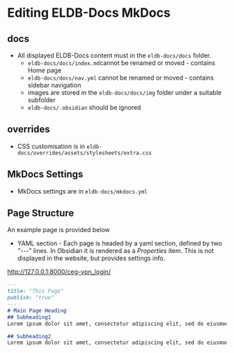 # Editing ELDB-Docs MkDocs
## docs
- All displayed ELDB-Docs content must in the `eldb-docs/docs` folder.
	- `eldb-docs/docs/index.md`cannot be renamed or moved - contains Home page
	- `eldb-docs/docs/nav.yml` cannot be renamed or moved - contains sidebar navigation
	- images are stored in the `eldb-docs/docs/img` folder under a suitable subfolder
	- `eldb-docs/.obsidian` should be ignored
## overrides
- CSS customisation is in `eldb-docs/overrides/assets/stylesheets/extra.css`
## MkDocs Settings
- MkDocs settings are in  `eldb-docs/mkdocs.yml`
## Page Structure
An example page is provided below
- YAML section - Each page is headed by a yaml section, defined by two "---" lines.  In Obsidian it is rendered as a *Properties* item.  This is not displayed in the website, but provides settings info.

http://127.0.0.1:8000/ceg-vpn_login/

```markdown
---
title: "This Page"
publish: "true"
---
# Main Page Heading
## Subheading1
Lorem ipsum dolor sit amet, consectetur adipiscing elit, sed do eiusmod tempor incididunt ut labore et dolore magna aliqua. Ut enim ad minim veniam, quis nostrud exercitation ullamco laboris nisi ut aliquip ex ea commodo consequat. Duis aute irure dolor in reprehenderit in voluptate velit esse cillum dolore eu fugiat nulla pariatur. Excepteur sint occaecat cupidatat non proident, sunt in culpa qui officia deserunt mollit anim id est laborum.

## Subheading2
Lorem ipsum dolor sit amet, consectetur adipiscing elit, sed do eiusmod tempor incididunt ut labore et dolore magna aliqua. Ut enim ad minim veniam, quis nostrud exercitation ullamco laboris nisi ut aliquip ex ea commodo consequat. Duis aute irure dolor in reprehenderit in voluptate velit esse cillum dolore eu fugiat nulla pariatur. Excepteur sint occaecat cupidatat non proident, sunt in culpa qui officia deserunt mollit anim id est laborum.
```
